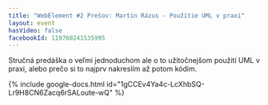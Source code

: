 ```yaml
---
title: "WebElement #2 Prešov: Martin Rázus - Použitie UML v praxi"
layout: event
hasVideo: false
facebookId: 119760241535995
---
```



Stručná predáška o veľmi jednoduchom ale o to užitočnejšom použití UML
v praxi, alebo prečo si to najprv nakreslím až potom kódim.

{% include google-docs.html id="1gCCEv4Ya4c-LcXhbSQ-Lr9H8CN6Zacq6rSALoute-wQ" %}